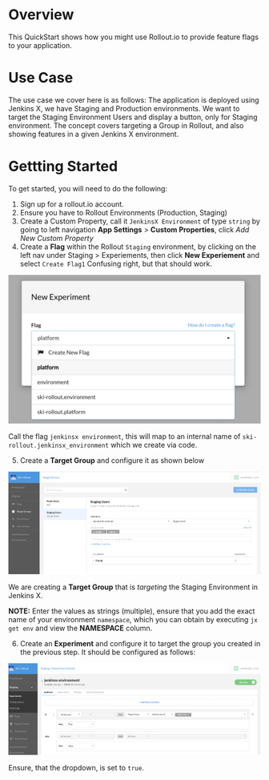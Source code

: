 # Overview 

This QuickStart shows how you might use Rollout.io to provide feature flags to your application. 

# Use Case
The use case we cover here is as follows:  The application is deployed using Jenkins X, we have Staging and Production environments.  We want to target the Staging Environment Users and display a button, only for Staging environment.  The concept covers targeting a Group in Rollout, and also showing features in a given Jenkins X environment.

# Gettting Started

To get started, you will need to do the following:

1. Sign up for a rollout.io account.
2. Ensure you have to Rollout Environments (Production, Staging) 
3. Create a Custom Property, call it `JenkinsX Environment` of type `string` by going to left navigation **App Settings** > **Custom Properties**, click _Add New Custom Property_
4. Create a **Flag** within the Rollout `Staging` environment, by clicking on the left nav under Staging > Experiements, then click **New Experiement** and select `Create Flag1`  Confusing right, but that should work.

![Create Flag](public/images/create_flag_staging.png)

Call the flag `jenkinsx environment`, this will map to an internal name of `ski-rollout.jenkinsx_environment` which we create via code.

5. Create a **Target Group** and configure it as shown below

![Target Group](public/images/target_group.png)

We are creating a **Target Group** that is _targeting_ the Staging Environment in Jenkins X.  

**NOTE:** Enter the values as strings (multiple), ensure that you add the exact name of your environment `namespace`, which you can obtain by executing `jx get env` and view the **NAMESPACE** column.

6. Create an **Experiment** and configure it to target the group you created in the previous step.  It should be configured as follows:

![Experiement in Staging](public/images/experiment_staging.png)

Ensure, that the dropdown, is set to `true`.